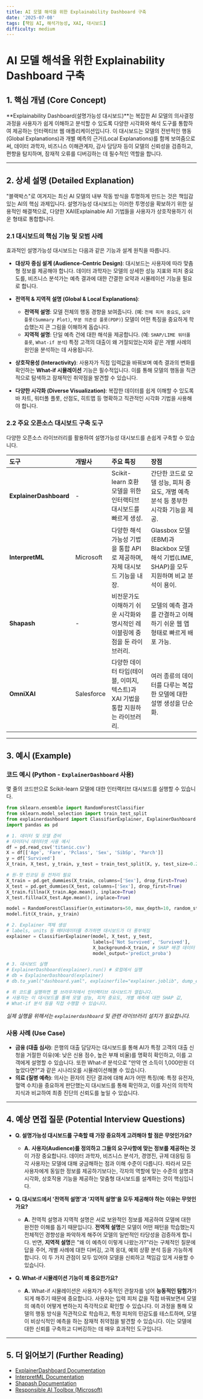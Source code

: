 ```yaml
---
title: AI 모델 해석을 위한 Explainability Dashboard 구축
date: '2025-07-08'
tags: [책임 AI, 해석가능성, XAI, 대시보드]
difficulty: medium
---
```


# AI 모델 해석을 위한 Explainability Dashboard 구축

## 1. 핵심 개념 (Core Concept)

\*\*Explainability Dashboard(설명가능성 대시보드)\*\*는 복잡한 AI 모델의 의사결정 과정을 사용자가 쉽게 이해하고 분석할 수 있도록 다양한 시각화와 해석 도구를 통합하여 제공하는 인터랙티브 웹 애플리케이션입니다. 이 대시보드는 모델의 전반적인 행동(Global Explanations)과 개별 예측의 근거(Local Explanations)를 함께 보여줌으로써, 데이터 과학자, 비즈니스 이해관계자, 감사 담당자 등이 모델의 신뢰성을 검증하고, 편향을 탐지하며, 잠재적 오류를 디버깅하는 데 필수적인 역할을 합니다.

______________________________________________________________________

## 2. 상세 설명 (Detailed Explanation)

"블랙박스"로 여겨지는 최신 AI 모델의 내부 작동 방식을 투명하게 만드는 것은 책임감 있는 AI의 핵심 과제입니다. 설명가능성 대시보드는 이러한 투명성을 확보하기 위한 실용적인 해결책으로, 다양한 XAI(Explainable AI) 기법들을 사용자가 상호작용하기 쉬운 형태로 통합합니다.

### 2.1 대시보드의 핵심 기능 및 모범 사례

효과적인 설명가능성 대시보드는 다음과 같은 기능과 설계 원칙을 따릅니다.

- **대상자 중심 설계 (Audience-Centric Design)**: 대시보드는 사용자에 따라 맞춤형 정보를 제공해야 합니다. 데이터 과학자는 모델의 상세한 성능 지표와 피처 중요도를, 비즈니스 분석가는 예측 결과에 대한 간결한 요약과 시뮬레이션 기능을 필요로 합니다.

- **전역적 & 지역적 설명 (Global & Local Explanations)**:

  - **전역적 설명**: 모델 전체의 행동 경향을 보여줍니다. (예: `전체 피처 중요도`, `요약 플롯(Summary Plot)`, `부분 의존성 플롯(PDP)`) 모델이 어떤 특징을 중요하게 학습했는지 큰 그림을 이해하게 돕습니다.
  - **지역적 설명**: 단일 예측 건에 대한 해석을 제공합니다. (예: `SHAP/LIME 워터폴 플롯`, `What-if 분석`) 특정 고객의 대출이 왜 거절되었는지와 같은 개별 사례의 원인을 분석하는 데 사용됩니다.

- **상호작용성 (Interactivity)**: 사용자가 직접 입력값을 바꿔보며 예측 결과의 변화를 확인하는 **What-if 시뮬레이션** 기능은 필수적입니다. 이를 통해 모델의 행동을 직관적으로 탐색하고 잠재적인 취약점을 발견할 수 있습니다.

- **다양한 시각화 (Diverse Visualization)**: 복잡한 데이터를 쉽게 이해할 수 있도록 바 차트, 워터폴 플롯, 산점도, 히트맵 등 명확하고 직관적인 시각화 기법을 사용해야 합니다.

### 2.2 주요 오픈소스 대시보드 구축 도구

다양한 오픈소스 라이브러리를 활용하여 설명가능성 대시보드를 손쉽게 구축할 수 있습니다.

| 도구                   | 개발사     | 주요 특징                                                                         | 장점                                                                                       |
| :--------------------- | :--------- | :-------------------------------------------------------------------------------- | :----------------------------------------------------------------------------------------- |
| **ExplainerDashboard** | -          | Scikit-learn 호환 모델을 위한 인터랙티브 대시보드를 빠르게 생성.                  | 간단한 코드로 모델 성능, 피처 중요도, 개별 예측 분석 등 풍부한 시각화 기능을 제공.         |
| **InterpretML**        | Microsoft  | 다양한 해석가능성 기법을 통합 API로 제공하며, 자체 대시보드 기능을 내장.          | Glassbox 모델(EBM)과 Blackbox 모델 해석 기법(LIME, SHAP)을 모두 지원하며 비교 분석이 용이. |
| **Shapash**            | -          | 비전문가도 이해하기 쉬운 시각화와 명시적인 레이블링에 중점을 둔 라이브러리.       | 모델의 예측 결과를 간결하고 이해하기 쉬운 웹 앱 형태로 빠르게 배포 가능.                   |
| **OmniXAI**            | Salesforce | 다양한 데이터 타입(테이블, 이미지, 텍스트)과 XAI 기법을 통합 지원하는 라이브러리. | 여러 종류의 데이터를 다루는 복잡한 모델에 대한 설명 생성을 단순화.                         |

______________________________________________________________________

## 3. 예시 (Example)

### 코드 예시 (Python - `ExplainerDashboard` 사용)

몇 줄의 코드만으로 Scikit-learn 모델에 대한 인터랙티브 대시보드를 실행할 수 있습니다.

```python
from sklearn.ensemble import RandomForestClassifier
from sklearn.model_selection import train_test_split
from explainerdashboard import ClassifierExplainer, ExplainerDashboard
import pandas as pd

# 1. 데이터 및 모델 준비
# 타이타닉 데이터셋 사용 예시
df = pd.read_csv('titanic.csv')
X = df[['Age', 'Fare', 'Pclass', 'Sex', 'SibSp', 'Parch']]
y = df['Survived']
X_train, X_test, y_train, y_test = train_test_split(X, y, test_size=0.2, random_state=42)

# 원-핫 인코딩 등 전처리 필요
X_train = pd.get_dummies(X_train, columns=['Sex'], drop_first=True)
X_test = pd.get_dummies(X_test, columns=['Sex'], drop_first=True)
X_train.fillna(X_train.Age.mean(), inplace=True)
X_test.fillna(X_test.Age.mean(), inplace=True)

model = RandomForestClassifier(n_estimators=50, max_depth=10, random_state=0)
model.fit(X_train, y_train)

# 2. Explainer 객체 생성
# labels, units 등 메타데이터를 추가하면 대시보드가 더 풍부해짐
explainer = ClassifierExplainer(model, X_test, y_test,
                                labels=['Not Survived', 'Survived'],
                                X_background=X_train, # SHAP 배경 데이터 설정
                                model_output='predict_proba')

# 3. 대시보드 실행
# ExplainerDashboard(explainer).run() # 로컬에서 실행
# db = ExplainerDashboard(explainer)
# db.to_yaml("dashboard.yaml", explainerfile="explainer.joblib", dump_explainer=True)

# 위 코드를 실행하면 웹 브라우저에서 인터랙티브 대시보드가 열립니다.
# 사용자는 이 대시보드를 통해 모델 성능, 피처 중요도, 개별 예측에 대한 SHAP 값,
# What-if 분석 등을 직접 수행할 수 있습니다.
```

*실제 실행을 위해서는 `explainerdashboard` 및 관련 라이브러리 설치가 필요합니다.*

### 사용 사례 (Use Case)

- **금융 (대출 심사)**: 은행의 대출 담당자는 대시보드를 통해 AI가 특정 고객의 대출 신청을 거절한 이유(예: 낮은 신용 점수, 높은 부채 비율)를 명확히 확인하고, 이를 고객에게 설명할 수 있습니다. 또한 What-if 분석으로 "만약 연 소득이 1,000만원 더 높았다면?"과 같은 시나리오를 시뮬레이션해볼 수 있습니다.
- **의료 (질병 예측)**: 의사는 환자의 진단 결과에 대해 AI가 어떤 특징(예: 특정 유전자, 혈액 수치)을 중요하게 판단했는지 대시보드를 통해 확인하고, 이를 자신의 의학적 지식과 비교하여 최종 진단의 신뢰도를 높일 수 있습니다.

______________________________________________________________________

## 4. 예상 면접 질문 (Potential Interview Questions)

- **Q. 설명가능성 대시보드를 구축할 때 가장 중요하게 고려해야 할 점은 무엇인가요?**

  - **A.** **사용자(Audience)를 정의하고 그들의 요구사항에 맞는 정보를 제공하는 것**이 가장 중요합니다. 데이터 과학자, 비즈니스 분석가, 경영진, 규제 대응팀 등 각 사용자는 모델에 대해 궁금해하는 점과 이해 수준이 다릅니다. 따라서 모든 사용자에게 동일한 정보를 제공하기보다는, 각자의 역할에 맞는 수준의 설명과 시각화, 상호작용 기능을 제공하는 맞춤형 대시보드를 설계하는 것이 핵심입니다.

- **Q. 대시보드에서 '전역적 설명'과 '지역적 설명'을 모두 제공해야 하는 이유는 무엇인가요?**

  - **A.** 전역적 설명과 지역적 설명은 서로 보완적인 정보를 제공하여 모델에 대한 완전한 이해를 돕기 때문입니다. **전역적 설명**은 모델이 어떤 패턴을 학습했는지 전체적인 경향성을 파악하게 해주어 모델의 일반적인 타당성을 검증하게 합니다. 반면, **지역적 설명**은 "왜 이 예측이 이렇게 나왔는가?"라는 구체적인 질문에 답을 주어, 개별 사례에 대한 디버깅, 고객 응대, 예외 상황 분석 등을 가능하게 합니다. 이 두 가지 관점이 모두 있어야 모델을 신뢰하고 책임감 있게 사용할 수 있습니다.

- **Q. What-if 시뮬레이션 기능이 왜 중요한가요?**

  - **A.** What-if 시뮬레이션은 사용자가 수동적인 관찰자를 넘어 **능동적인 탐험가**가 되게 해주기 때문에 중요합니다. 사용자는 입력 피처 값을 직접 바꿔보면서 모델의 예측이 어떻게 변하는지 즉각적으로 확인할 수 있습니다. 이 과정을 통해 모델의 행동 방식을 직관적으로 학습하고, 특정 피처의 민감도를 테스트하며, 모델이 비상식적인 예측을 하는 잠재적 취약점을 발견할 수 있습니다. 이는 모델에 대한 신뢰를 구축하고 디버깅하는 데 매우 효과적인 도구입니다.

______________________________________________________________________

## 5. 더 읽어보기 (Further Reading)

- [ExplainerDashboard Documentation](https://explainerdashboard.readthedocs.io/en/latest/)
- [InterpretML Documentation](https://interpret.ml/)
- [Shapash Documentation](https://shapash.readthedocs.io/en/latest/)
- [Responsible AI Toolbox (Microsoft)](https://responsibleaitoolbox.ai/)
